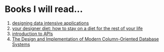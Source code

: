 # Books I will read...

1. [designing data intensive applications](https://www.amazon.in/Designing-Data-Intensive-Applications-Reliable-Maintainable-ebook/dp/B10XPJML5D/)
2. [your designer diet: how to stay on a diet for the rest of your life](https://www.amazon.in/Your-Designer-Diet-Stay-Rest-ebook/dp/B00280MEYA/ref=sr_1_1?crid=2DFKWDP08GTYP&keywords=Your+Designer+Diet%3A+How+to+Stay+on+a+Diet+for+the+Rest+of+Your+Life&nsdOptOutParam=true&qid=1705319886&sprefix=your+designer+diet+how+to+stay+on+a+diet+for+the+rest+of+your+life%2Caps%2C226&sr=8-1)
3. [introduction to APIs](https://www.amazon.in/Introduction-APIs-Brian-Cooksey-ebook/dp/B01MYOBVUA/)
4. [The Design and Implementation of Modern Column-Oriented Database Systems](http://www.cs.umd.edu/~abadi/papers/abadi-column-stores.pdf)
